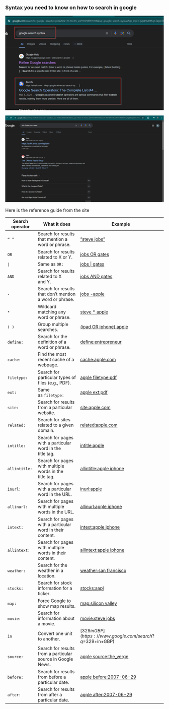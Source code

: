 ### Syntax you need to know on how to search in google

![Alt](../Search_google_syntax.png)

![Alt](../Search_google.png)

Here is the reference guide from the site

| Search operator | What it does                                                | Example                                                                                    |
| --------------- | ----------------------------------------------------------- | ------------------------------------------------------------------------------------------ |
| `“ ”`           | Search for results that mention a word or phrase.           | [“steve jobs”](https://www.google.com/search?q=%22steve+jobs%22)                           |
| `OR`            | Search for results related to X or Y.                       | [jobs OR gates](https://www.google.com/search?&q=jobs+OR+gates)                            |
| `\|`            | Same as `OR:`                                               | [jobs \| gates](https://www.google.com/search?q=jobs%7Cgates)                              |
| `AND`           | Search for results related to X and Y.                      | [jobs AND gates](https://www.google.com/search?&q=jobs+AND+gates)                          |
| `-`             | Search for results that don’t mention a word or phrase.     | [jobs -apple](https://www.google.com/search?q=jobs+-apple)                                 |
| `*`             | Wildcard matching any word or phrase.                       | [steve * apple](https://www.google.com/search?q=%22steve+*+apple%22)                       |
| `( )`           | Group multiple searches.                                    | [(ipad OR iphone) apple](https://www.google.com/search?q=%28ipad+OR+iphone%29+apple)       |
| `define:`       | Search for the definition of a word or phrase.              | [define:entrepreneur](https://www.google.com/search?q=define%3Aentrepreneur)               |
| `cache:`        | Find the most recent cache of a webpage.                    | [cache:apple.com](https://webcache.googleusercontent.com/search?q=cache%3Aapple.com)       |
| `filetype:`     | Search for particular types of files (e.g., PDF).           | [apple filetype:pdf](https://www.google.com/search?q=apple+filetype%3Apdf)                 |
| `ext:`          | Same as `filetype:`                                         | [apple ext:pdf](https://www.google.com/search?q=apple+ext%3Apdf)                           |
| `site:`         | Search for results from a particular website.               | [site:apple.com](https://www.google.com/search?q=site%3Aapple.com)                         |
| `related:`      | Search for sites related to a given domain.                 | [related:apple.com](https://www.google.com/search?q=related%3Aapple.com)                   |
| `intitle:`      | Search for pages with a particular word in the title tag.   | [intitle:apple](https://www.google.com/search?q=intitle%3Aapple)                           |
| `allintitle:`   | Search for pages with multiple words in the title tag.      | [allintitle:apple iphone](https://www.google.com/search?q=allintitle%3Aapple+iphone)       |
| `inurl:`        | Search for pages with a particular word in the URL.         | [inurl:apple](https://www.google.com/search?q=inurl%3Aapple)                               |
| `allinurl:`     | Search for pages with multiple words in the URL.            | [allinurl:apple iphone](https://www.google.com/search?q=allinurl%3Aapple+iphone)           |
| `intext:`       | Search for pages with a particular word in their content.   | [intext:apple iphone](https://www.google.com/search?q=intext%3Aapple)                      |
| `allintext:`    | Search for pages with multiple words in their content.      | [allintext:apple iphone](https://www.google.com/search?q=allintext%3Aapple+iphone)         |
| `weather:`      | Search for the weather in a location.                       | [weather:san francisco](https://www.google.com/search?q=weather%3Asan+francisco)           |
| `stocks:`       | Search for stock information for a ticker.                  | [stocks:aapl](https://www.google.com/search?q=stocks%3Aaapl)                               |
| `map:`          | Force Google to show map results.                           | [map:silicon valley](https://www.google.com/search?q=map%3Asilicon+valley)                 |
| `movie:`        | Search for information about a movie.                       | [movie:steve jobs](https://www.google.com/search?q=movie%3Asteve+jobs)                     |
| `in`            | Convert one unit to another.                                | [$329 in GBP](https://www.google.com/search?q=$329+in+GBP)                                 |
| `source:`       | Search for results from a particular source in Google News. | [apple source:the_verge](https://www.google.com/search?q=apple+source%3Athe_verge&tbm=nws) |
| `before:`       | Search for results from before a particular date.           | [apple before:2007-06-29](https://www.google.com/search?q=apple+before%3A2007-06-29)       |
| `after:`        | Search for results from after a particular date.            | [apple after:2007-06-29](https://www.google.com/search?q=apple+after%3A2007-06-29)         |